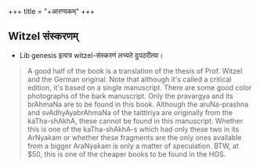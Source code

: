 +++
title = "+आरण्यकम्"
+++

## Witzel संस्करणम्
- Lib genesis इत्यत्र witzel-संस्करणं लभ्यते दुःपठरीत्या। 

> A good half of the book is a translation of the thesis of Prof. Witzel and the German original. Note that although it's called a critical edition, it's based on a single manuscript. There are some good color photographs of the bark manuscript. Only the pravargya and its brAhmaNa are to be found in this book. Although the aruNa-prashna and svAdhyAyabrAhmaNa of the taittiriya are originally from the kaTha-shAkhA, these cannot be found in this manuscript. Whether this is one of the kaTha-shAkhA-s which had only these two in its ArNyakam or whether these fragments are the only ones available from a bigger AraNyakam is only a matter of speculation. BTW, at $50, this is one of the cheaper books to be found in the HOS.

